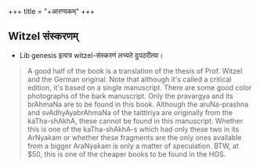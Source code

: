 +++
title = "+आरण्यकम्"
+++

## Witzel संस्करणम्
- Lib genesis इत्यत्र witzel-संस्करणं लभ्यते दुःपठरीत्या। 

> A good half of the book is a translation of the thesis of Prof. Witzel and the German original. Note that although it's called a critical edition, it's based on a single manuscript. There are some good color photographs of the bark manuscript. Only the pravargya and its brAhmaNa are to be found in this book. Although the aruNa-prashna and svAdhyAyabrAhmaNa of the taittiriya are originally from the kaTha-shAkhA, these cannot be found in this manuscript. Whether this is one of the kaTha-shAkhA-s which had only these two in its ArNyakam or whether these fragments are the only ones available from a bigger AraNyakam is only a matter of speculation. BTW, at $50, this is one of the cheaper books to be found in the HOS.

